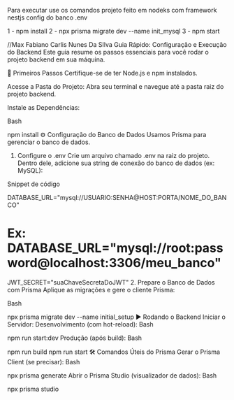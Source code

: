 Para executar use os comandos projeto feito em nodeks com framework nestjs
config do banco
.env


1 - npm install
2 - npx prisma migrate dev --name init_mysql
3 - npm start



//Max Fabiano Carlis Nunes Da SIlva
Guia Rápido: Configuração e Execução do Backend
Este guia resume os passos essenciais para você rodar o projeto backend em sua máquina.

🚀 Primeiros Passos
Certifique-se de ter Node.js e npm instalados.

Acesse a Pasta do Projeto:
Abra seu terminal e navegue até a pasta raiz do projeto backend.

Instale as Dependências:

Bash

npm install
⚙️ Configuração do Banco de Dados
Usamos Prisma para gerenciar o banco de dados.

1. Configure o .env
   Crie um arquivo chamado .env na raiz do projeto. Dentro dele, adicione sua string de conexão do banco de dados (ex: MySQL):

Snippet de código

DATABASE_URL="mysql://USUARIO:SENHA@HOST:PORTA/NOME_DO_BANCO"
# Ex: DATABASE_URL="mysql://root:password@localhost:3306/meu_banco"

JWT_SECRET="suaChaveSecretaDoJWT"
2. Prepare o Banco de Dados com Prisma
   Aplique as migrações e gere o cliente Prisma:

Bash

npx prisma migrate dev --name initial_setup
▶️ Rodando o Backend
Iniciar o Servidor:
Desenvolvimento (com hot-reload):
Bash

npm run start:dev
Produção (após build):
Bash

npm run build
npm run start
🛠️ Comandos Úteis do Prisma
Gerar o Prisma Client (se precisar):
Bash

npx prisma generate
Abrir o Prisma Studio (visualizador de dados):
Bash

npx prisma studio
